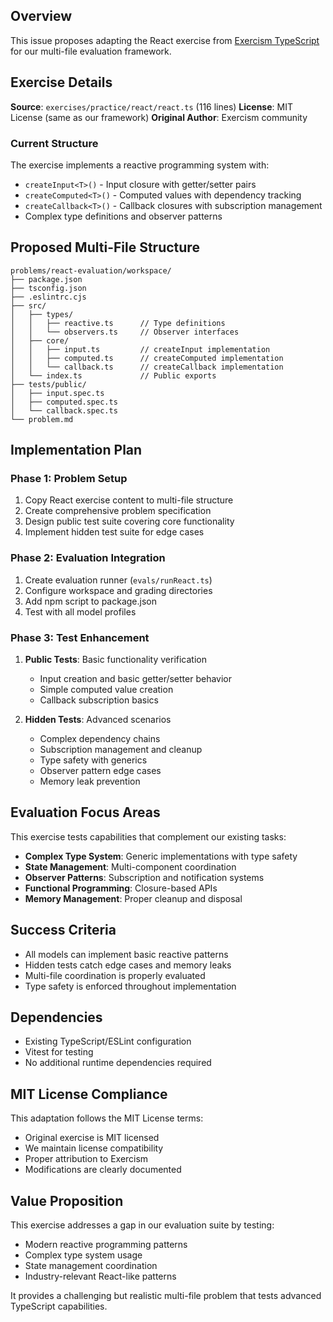 ## Overview

This issue proposes adapting the React exercise from [Exercism TypeScript](https://github.com/exercism/typescript) for our multi-file evaluation framework.

## Exercise Details

**Source**: `exercises/practice/react/react.ts` (116 lines)
**License**: MIT License (same as our framework)
**Original Author**: Exercism community

### Current Structure
The exercise implements a reactive programming system with:
- `createInput<T>()` - Input closure with getter/setter pairs
- `createComputed<T>()` - Computed values with dependency tracking  
- `createCallback<T>()` - Callback closures with subscription management
- Complex type definitions and observer patterns

## Proposed Multi-File Structure

```
problems/react-evaluation/workspace/
├── package.json
├── tsconfig.json
├── .eslintrc.cjs
├── src/
│   ├── types/
│   │   ├── reactive.ts      // Type definitions
│   │   └── observers.ts     // Observer interfaces
│   ├── core/
│   │   ├── input.ts         // createInput implementation
│   │   ├── computed.ts      // createComputed implementation
│   │   └── callback.ts      // createCallback implementation
│   └── index.ts             // Public exports
├── tests/public/
│   ├── input.spec.ts
│   ├── computed.spec.ts
│   └── callback.spec.ts
└── problem.md
```

## Implementation Plan

### Phase 1: Problem Setup
1. Copy React exercise content to multi-file structure
2. Create comprehensive problem specification
3. Design public test suite covering core functionality
4. Implement hidden test suite for edge cases

### Phase 2: Evaluation Integration  
1. Create evaluation runner (`evals/runReact.ts`)
2. Configure workspace and grading directories
3. Add npm script to package.json
4. Test with all model profiles

### Phase 3: Test Enhancement
1. **Public Tests**: Basic functionality verification
   - Input creation and basic getter/setter behavior
   - Simple computed value creation
   - Callback subscription basics

2. **Hidden Tests**: Advanced scenarios
   - Complex dependency chains
   - Subscription management and cleanup
   - Type safety with generics
   - Observer pattern edge cases
   - Memory leak prevention

## Evaluation Focus Areas

This exercise tests capabilities that complement our existing tasks:

- **Complex Type System**: Generic implementations with type safety
- **State Management**: Multi-component coordination
- **Observer Patterns**: Subscription and notification systems
- **Functional Programming**: Closure-based APIs
- **Memory Management**: Proper cleanup and disposal

## Success Criteria

- All models can implement basic reactive patterns
- Hidden tests catch edge cases and memory leaks
- Multi-file coordination is properly evaluated
- Type safety is enforced throughout implementation

## Dependencies

- Existing TypeScript/ESLint configuration
- Vitest for testing
- No additional runtime dependencies required

## MIT License Compliance

This adaptation follows the MIT License terms:
- Original exercise is MIT licensed
- We maintain license compatibility
- Proper attribution to Exercism
- Modifications are clearly documented

## Value Proposition

This exercise addresses a gap in our evaluation suite by testing:
- Modern reactive programming patterns
- Complex type system usage
- State management coordination
- Industry-relevant React-like patterns

It provides a challenging but realistic multi-file problem that tests advanced TypeScript capabilities.